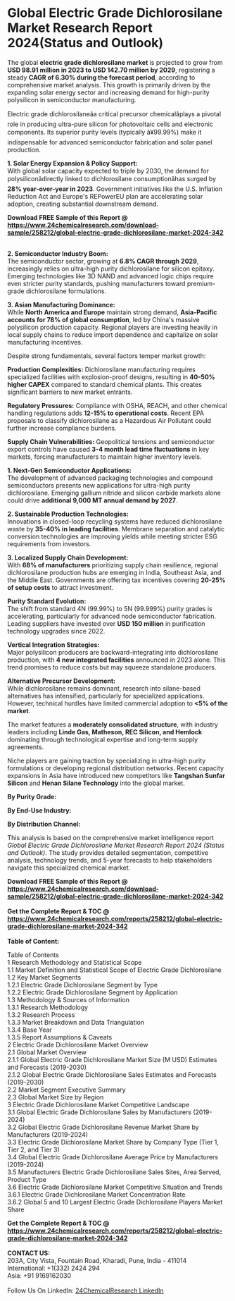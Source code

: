 <h1>Global Electric Grade Dichlorosilane Market Research Report 2024(Status and Outlook)</h1><p>The global <strong>electric grade dichlorosilane market</strong> is projected to grow from <strong>USD 98.91 million in 2023 to USD 142.70 million by 2029</strong>, registering a steady <strong>CAGR of 6.30% during the forecast period</strong>, according to comprehensive market analysis. This growth is primarily driven by the expanding solar energy sector and increasing demand for high-purity polysilicon in semiconductor manufacturing.</p><p>Electric grade dichlorosilaneâa critical precursor chemicalâplays a pivotal role in producing ultra-pure silicon for photovoltaic cells and electronic components. Its superior purity levels (typically â¥99.99%) make it indispensable for advanced semiconductor fabrication and solar panel production.</p><p><strong>1. Solar Energy Expansion &amp; Policy Support:</strong><br>
With global solar capacity expected to triple by 2030, the demand for polysiliconâdirectly linked to dichlorosilane consumptionâhas surged by <strong>28% year-over-year in 2023</strong>. Government initiatives like the U.S. Inflation Reduction Act and Europe's REPowerEU plan are accelerating solar adoption, creating substantial downstream demand.</p><div><b>Download FREE Sample of this Report @ 
            <a href="https://www.24chemicalresearch.com/download-sample/258212/global-electric-grade-dichlorosilane-market-2024-342">
            https://www.24chemicalresearch.com/download-sample/258212/global-electric-grade-dichlorosilane-market-2024-342</a></b></div><br><p><strong>2. Semiconductor Industry Boom:</strong><br>
The semiconductor sector, growing at <strong>6.8% CAGR through 2029</strong>, increasingly relies on ultra-high purity dichlorosilane for silicon epitaxy. Emerging technologies like 3D NAND and advanced logic chips require even stricter purity standards, pushing manufacturers toward premium-grade dichlorosilane formulations.</p><p><strong>3. Asian Manufacturing Dominance:</strong><br>
While <strong>North America and Europe</strong> maintain strong demand, <strong>Asia-Pacific accounts for 78% of global consumption</strong>, led by China's massive polysilicon production capacity. Regional players are investing heavily in local supply chains to reduce import dependence and capitalize on solar manufacturing incentives.</p><p>Despite strong fundamentals, several factors temper market growth:</p><p><strong>Production Complexities:</strong> Dichlorosilane manufacturing requires specialized facilities with explosion-proof designs, resulting in <strong>40-50% higher CAPEX</strong> compared to standard chemical plants. This creates significant barriers to new market entrants.</p><p><strong>Regulatory Pressures:</strong> Compliance with OSHA, REACH, and other chemical handling regulations adds <strong>12-15% to operational costs</strong>. Recent EPA proposals to classify dichlorosilane as a Hazardous Air Pollutant could further increase compliance burdens.</p><p><strong>Supply Chain Vulnerabilities:</strong> Geopolitical tensions and semiconductor export controls have caused <strong>3-4 month lead time fluctuations</strong> in key markets, forcing manufacturers to maintain higher inventory levels.</p><p><strong>1. Next-Gen Semiconductor Applications:</strong><br>
The development of advanced packaging technologies and compound semiconductors presents new applications for ultra-high purity dichlorosilane. Emerging gallium nitride and silicon carbide markets alone could drive <strong>additional 9,000 MT annual demand by 2027</strong>.</p><p><strong>2. Sustainable Production Technologies:</strong><br>
Innovations in closed-loop recycling systems have reduced dichlorosilane waste by <strong>35-40% in leading facilities</strong>. Membrane separation and catalytic conversion technologies are improving yields while meeting stricter ESG requirements from investors.</p><p><strong>3. Localized Supply Chain Development:</strong><br>
With <strong>68% of manufacturers</strong> prioritizing supply chain resilience, regional dichlorosilane production hubs are emerging in India, Southeast Asia, and the Middle East. Governments are offering tax incentives covering <strong>20-25% of setup costs</strong> to attract investment.</p><p><strong>Purity Standard Evolution:</strong><br>
    The shift from standard 4N (99.99%) to 5N (99.999%) purity grades is accelerating, particularly for advanced node semiconductor fabrication. Leading suppliers have invested over <strong>USD 150 million</strong> in purification technology upgrades since 2022.
    </p><p><strong>Vertical Integration Strategies:</strong><br>
    Major polysilicon producers are backward-integrating into dichlorosilane production, with <strong>4 new integrated facilities</strong> announced in 2023 alone. This trend promises to reduce costs but may squeeze standalone producers.
    </p><p><strong>Alternative Precursor Development:</strong><br>
    While dichlorosilane remains dominant, research into silane-based alternatives has intensified, particularly for specialized applications. However, technical hurdles have limited commercial adoption to <strong>&lt;5% of the market</strong>.
    </p><p>The market features a <strong>moderately consolidated structure</strong>, with industry leaders including <strong>Linde Gas, Matheson, REC Silicon, and Hemlock</strong> dominating through technological expertise and long-term supply agreements.</p><p>Niche players are gaining traction by specializing in ultra-high purity formulations or developing regional distribution networks. Recent capacity expansions in Asia have introduced new competitors like <strong>Tangshan Sunfar Silicon</strong> and <strong>Henan Silane Technology</strong> into the global market.</p><p><strong>By Purity Grade:</strong></p><p><strong>By End-Use Industry:</strong></p><p><strong>By Distribution Channel:</strong></p><p>This analysis is based on the comprehensive market intelligence report <em>Global Electric Grade Dichlorosilane Market Research Report 2024 (Status and Outlook)</em>. The study provides detailed segmentation, competitive analysis, technology trends, and 5-year forecasts to help stakeholders navigate this specialized chemical market.</p><div><b>Download FREE Sample of this Report @ 
            <a href="https://www.24chemicalresearch.com/download-sample/258212/global-electric-grade-dichlorosilane-market-2024-342">
            https://www.24chemicalresearch.com/download-sample/258212/global-electric-grade-dichlorosilane-market-2024-342</a></b></div><br><div><b>Get the Complete Report & TOC @ 
            <a href="https://www.24chemicalresearch.com/reports/258212/global-electric-grade-dichlorosilane-market-2024-342">
            https://www.24chemicalresearch.com/reports/258212/global-electric-grade-dichlorosilane-market-2024-342</a></b></div><br>
            <b>Table of Content:</b><p>Table of Contents<br />
1 Research Methodology and Statistical Scope<br />
1.1 Market Definition and Statistical Scope of Electric Grade Dichlorosilane<br />
1.2 Key Market Segments<br />
1.2.1 Electric Grade Dichlorosilane Segment by Type<br />
1.2.2 Electric Grade Dichlorosilane Segment by Application<br />
1.3 Methodology & Sources of Information<br />
1.3.1 Research Methodology<br />
1.3.2 Research Process<br />
1.3.3 Market Breakdown and Data Triangulation<br />
1.3.4 Base Year<br />
1.3.5 Report Assumptions & Caveats<br />
2 Electric Grade Dichlorosilane Market Overview<br />
2.1 Global Market Overview<br />
2.1.1 Global Electric Grade Dichlorosilane Market Size (M USD) Estimates and Forecasts (2019-2030)<br />
2.1.2 Global Electric Grade Dichlorosilane Sales Estimates and Forecasts (2019-2030)<br />
2.2 Market Segment Executive Summary<br />
2.3 Global Market Size by Region<br />
3 Electric Grade Dichlorosilane Market Competitive Landscape<br />
3.1 Global Electric Grade Dichlorosilane Sales by Manufacturers (2019-2024)<br />
3.2 Global Electric Grade Dichlorosilane Revenue Market Share by Manufacturers (2019-2024)<br />
3.3 Electric Grade Dichlorosilane Market Share by Company Type (Tier 1, Tier 2, and Tier 3)<br />
3.4 Global Electric Grade Dichlorosilane Average Price by Manufacturers (2019-2024)<br />
3.5 Manufacturers Electric Grade Dichlorosilane Sales Sites, Area Served, Product Type<br />
3.6 Electric Grade Dichlorosilane Market Competitive Situation and Trends<br />
3.6.1 Electric Grade Dichlorosilane Market Concentration Rate<br />
3.6.2 Global 5 and 10 Largest Electric Grade Dichlorosilane Players Market Share </p><div><b>Get the Complete Report & TOC @ 
            <a href="https://www.24chemicalresearch.com/reports/258212/global-electric-grade-dichlorosilane-market-2024-342">
            https://www.24chemicalresearch.com/reports/258212/global-electric-grade-dichlorosilane-market-2024-342</a></b></div><br><b>CONTACT US:</b><br>
            203A, City Vista, Fountain Road, Kharadi, Pune, India - 411014<br>
            International: +1(332) 2424 294<br>
            Asia: +91 9169162030 <br><br>
            Follow Us On LinkedIn: <a href="https://www.linkedin.com/company/24chemicalresearch/">24ChemicalResearch LinkedIn</a>